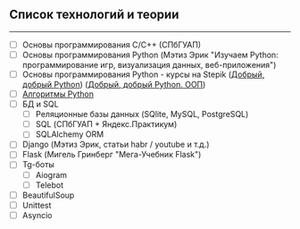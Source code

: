 ## Список технологий и теории
***
- [ ] Основы программирования С/С++ (СПбГУАП)
- [ ] Основы программирования Python (Мэтиз Эрик "Изучаем Python: программирование игр, визуализация данных, веб-приложения")
- [ ] Основы программирования Python - курсы на Stepik ([Добрый, добрый Python](https://stepik.org/course/100707/syllabus)) ([Добрый, добрый Python. ООП](https://stepik.org/course/116336/syllabus))
- [ ] [Алгоритмы Python](https://stepik.org/course/57382/info)
- [ ]  БД и SQL
	- [ ] Реляционные базы данных (SQlite, MySQL, PostgreSQL)
	- [ ] SQL (СПбГУАП + Яндекс.Практикум)
	- [ ] SQLAlchemy ORM
- [ ] Django (Мэтиз Эрик, статьи habr / youtube и т.д.)
- [ ] Flask (Мигель Гринберг "Мега-Учебник Flask")
- [ ] Tg-боты
	- [ ] Aiogram
	- [ ] Telebot
- [ ] BeautifulSoup
- [ ] Unittest
- [ ] Asyncio